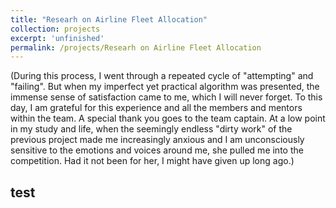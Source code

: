```yaml
---
title: "Researh on Airline Fleet Allocation"
collection: projects
excerpt: 'unfinished'
permalink: /projects/Researh on Airline Fleet Allocation
---
```



(During this process, I went through a repeated cycle of "attempting" and "failing". But when my imperfect yet practical algorithm was presented, the immense sense of satisfaction came to me, which I will never forget. To this day, I am grateful for this experience and all the members and mentors within the team. A special thank you goes to the team captain. At a low point in my study and life, when the seemingly endless "dirty work" of the previous project made me increasingly anxious and I am unconsciously sensitive to the emotions and voices around me, she pulled me into the competition. Had it not been for her, I might have given up long ago.)


## test
